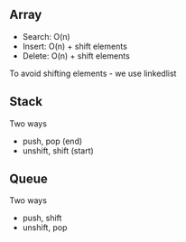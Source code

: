 ## Array

- Search: O(n)
- Insert: O(n) + shift elements
- Delete: O(n) + shift elements

To avoid shifting elements - we use linkedlist

## Stack
Two ways 
- push, pop (end)
- unshift, shift (start)

## Queue
Two ways
- push, shift
- unshift, pop
